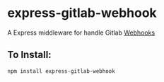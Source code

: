 # express-gitlab-webhook

A Express middleware for handle Gitlab [Webhooks](https://docs.gitlab.com/ce/user/project/integrations/webhooks.html)

To Install:
-----------
```
npm install express-gitlab-webhook
```
